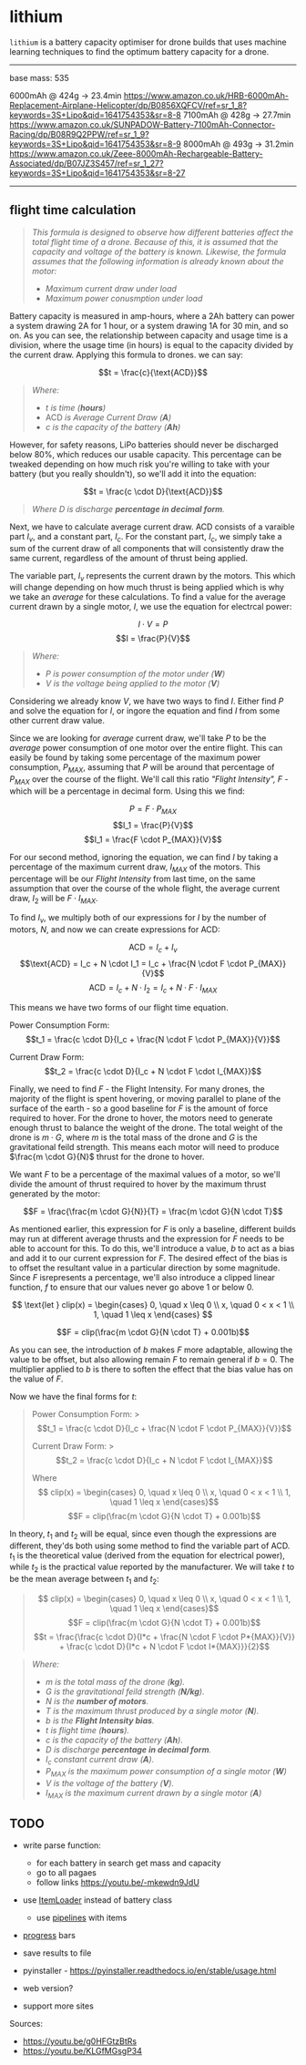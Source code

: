 # lithium

`lithium` is a battery capacity optimiser for drone builds that uses machine learning techniques to find the optimum battery capacity for a drone.

---

base mass: 535

6000mAh @ 424g -> 23.4min
https://www.amazon.co.uk/HRB-6000mAh-Replacement-Airplane-Helicopter/dp/B0856XQFCV/ref=sr_1_8?keywords=3S+Lipo&qid=1641754353&sr=8-8
7100mAh @ 428g -> 27.7min
https://www.amazon.co.uk/SUNPADOW-Battery-7100mAh-Connector-Racing/dp/B08R9Q2PPW/ref=sr_1_9?keywords=3S+Lipo&qid=1641754353&sr=8-9
8000mAh @ 493g -> 31.2min
https://www.amazon.co.uk/Zeee-8000mAh-Rechargeable-Battery-Associated/dp/B07JZ3S457/ref=sr_1_27?keywords=3S+Lipo&qid=1641754353&sr=8-27

---

## flight time calculation

> _This formula is designed to observe how different batteries affect the total flight time of a drone. Because of this, it is assumed that the capacity and voltage of the battery is known. Likewise, the formula assumes that the following information is already known about the motor:_
>
> - _Maximum current draw under load_
> - _Maximum power conusmption under load_

Battery capacity is measured in amp-hours, where a 2Ah battery can power a system drawing 2A for 1 hour, or a system drawing 1A for 30 min, and so on. As you can see, the relationship between capacity and usage time is a division, where the usage time (in hours) is equal to the capacity divided by the current draw. Applying this formula to drones. we can say:

$$t = \frac{c}{\text{ACD}}$$

> _Where:_
>
> - $t$ _is time (**hours**)_
> - $\text{ACD}$ _is Average Current Draw (**A**)_
> - $c$ _is the capacity of the battery (**Ah**)_

However, for safety reasons, LiPo batteries should never be discharged below 80%, which reduces our usable capacity. This percentage can be tweaked depending on how much risk you're willing to take with your battery (but you really shouldn't), so we'll add it into the equation:

$$t = \frac{c \cdot D}{\text{ACD}}$$

> _Where $D$ is discharge **percentage in decimal form**._

Next, we have to calculate average current draw. $\text{ACD}$ consists of a varaible part $I_v$, and a constant part, $I_c$. For the constant part, $I_c$, we simply take a sum of the current draw of all components that will consistently draw the same current, regardless of the amount of thrust being applied.

The variable part, $I_v$ represents the current drawn by the motors. This which will change depending on how much thrust is being applied which is why we take an _average_ for these calculations. To find a value for the average current drawn by a single motor, $I$, we use the equation for electrcal power:

$$I \cdot V = P$$
$$I = \frac{P}{V}$$

> _Where:_
>
> - $P$ _is power consumption of the motor under (**W**)_
> - $V$ _is the voltage being applied to the motor (**V**)_

Considering we already know $V$, we have two ways to find $I$. Either find $P$ and solve the equation for $I$, or ingore the equation and find $I$ from some other current draw value.

Since we are looking for _average_ current draw, we'll take $P$ to be the _average_ power consumption of one motor over the entire flight. This can easily be found by taking some percentage of the maximum power consumption, $P_{MAX}$, assuming that $P$ will be around that percentage of $P_{MAX}$ over the course of the flight. We'll call this ratio _"Flight Intensity", $F$_ - which will be a percentage in decimal form. Using this we find:

$$P = F \cdot P_{MAX}$$
$$I_1 = \frac{P}{V}$$
$$I_1 = \frac{F \cdot P_{MAX}}{V}$$

For our second method, ignoring the equation, we can find $I$ by taking a percentage of the maximum current draw, $I_{MAX}$ of the motors. This percentage will be our _Flight Intensity_ from last time, on the same assumption that over the course of the whole flight, the average current draw, $I_2$ will be $F \cdot I_{MAX}$.

To find $I_v$, we multiply both of our expressions for $I$ by the number of motors, $N$, and now we can create expressions for $\text{ACD}$:

$$\text{ACD} = I_c + I_v$$
$$\text{ACD} = I_c + N \cdot I_1 = I_c + \frac{N \cdot F \cdot P_{MAX}}{V}$$
$$\text{ACD} = I_c + N \cdot I_2 = I_c + N \cdot F \cdot I_{MAX}$$

This means we have two forms of our flight time equation.

$\text{Power Consumption Form:}$
$$t_1 = \frac{c \cdot D}{I_c + \frac{N \cdot F \cdot P_{MAX}}{V}}$$

$\text{Current Draw Form:}$
$$t_2 = \frac{c \cdot D}{I_c + N \cdot F \cdot I_{MAX}}$$

Finally, we need to find $F$ - the Flight Intensity. For many drones, the majority of the flight is spent hovering, or moving parallel to plane of the surface of the earth - so a good baseline for $F$ is the amount of force required to hover. For the drone to hover, the motors need to generate enough thrust to balance the weight of the drone. The total weight of the drone is $m \cdot G$, where $m$ is the total mass of the drone and $G$ is the gravitational feild strength. This means each motor will need to produce $\frac{m \cdot G}{N}$ thrust for the drone to hover.

We want $F$ to be a percentage of the maximal values of a motor, so we'll divide the amount of thrust required to hover by the maximum thrust generated by the motor:

$$F = \frac{\frac{m \cdot G}{N}}{T} = \frac{m \cdot G}{N \cdot T}$$

As mentioned earlier, this expression for $F$ is only a baseline, different builds may run at different average thrusts and the expression for $F$ needs to be able to account for this. To do this, we'll introduce a value, $b$ to act as a bias and add it to our current expression for $F$. The desired effect of the bias is to offset the resultant value in a particular direction by some magnitude. Since $F$ isrepresents a percentage, we'll also introduce a clipped linear function, $f$ to ensure that our values never go above 1 or below 0.

$$
\text{let } clip(x) =
	\begin{cases}
		0, \quad x \leq 0 \\
		x, \quad 0 < x < 1 \\
		1, \quad 1 \leq x
	\end{cases}
$$

$$F = clip(\frac{m \cdot G}{N \cdot T} + 0.001b)$$

As you can see, the introduction of $b$ makes $F$ more adaptable, allowing the value to be offset, but also allowing remain $F$ to remain general if $b = 0$. The multiplier applied to $b$ is there to soften the effect that the bias value has on the value of $F$.

Now we have the final forms for $t$:

> $\text{Power Consumption Form:}$ > $$t_1 = \frac{c \cdot D}{I_c + \frac{N \cdot F \cdot P_{MAX}}{V}}$$
>
> $\text{Current Draw Form:}$ > $$t_2 = \frac{c \cdot D}{I_c + N \cdot F \cdot I_{MAX}}$$
>
> $\text{Where}$
> $$ clip(x) = \begin{cases} 0, \quad x \leq 0 \\ x, \quad 0 < x < 1 \\ 1, \quad 1 \leq x \end{cases}$$
> $$F = clip(\frac{m \cdot G}{N \cdot T} + 0.001b)$$

In theory, $t_1$ and $t_2$ will be equal, since even though the expressions are different, they'ds both using some method to find the variable part of $\text{ACD}$. $t_1$ is the theoretical value (derived from the equation for electrical power), while $t_2$ is the practical value reported by the manufacturer. We will take $t$ to be the mean average between $t_1$ and $t_2$:

> $$ clip(x) = \begin{cases} 0, \quad x \leq 0 \\ x, \quad 0 < x < 1 \\ 1, \quad 1 \leq x \end{cases}$$
> $$F = clip(\frac{m \cdot G}{N \cdot T} + 0.001b)$$
> $$t = \frac{\frac{c \cdot D}{I*c + \frac{N \cdot F \cdot P*{MAX}}{V}} + \frac{c \cdot D}{I*c + N \cdot F \cdot I*{MAX}}}{2}$$

> _Where:_
>
> - $m$ _is the total mass of the drone (**kg**)._
> - $G$ _is the gravitational feild strength (**N/kg**)._
> - $N$ _is the **number of motors**._
> - $T$ _is the maximum thrust produced by a single motor (**N**)._
> - $b$ _is the **Flight Intensity bias**._
> - $t$ _is flight time (**hours**)._
> - $c$ _is the capacity of the battery (**Ah**)._
> - $D$ _is discharge **percentage in decimal form**._
> - $I_c$ _constant current draw (**A**)._
> - $P_{MAX}$ _is the maximum power consumption of a single motor (**W**)_
> - $V$ _is the voltage of the battery (**V**)._
> - $I_{MAX}$ _is the maximum current drawn by a single motor (**A**)_

## TODO

- write parse function:
  - for each battery in search get mass and capacity
  - go to all pagaes
  - follow links https://youtu.be/-mkewdn9JdU
- use [ItemLoader](https://youtu.be/wyE4oDxScfE) instead of battery class
  - use [pipelines](https://docs.scrapy.org/en/latest/topics/item-pipeline.html) with items
- [progress](https://click.palletsprojects.com/en/8.0.x/utils/#showing-progress-bars) bars

- save results to file
- pyinstaller - https://pyinstaller.readthedocs.io/en/stable/usage.html
- web version?
- support more sites

Sources:

- https://youtu.be/g0HFGtzBtRs
- https://youtu.be/KLGfMGsgP34
